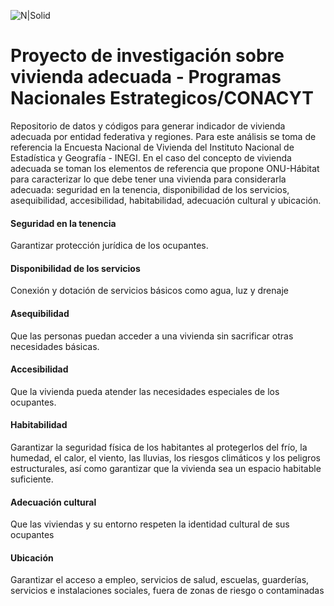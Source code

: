 ![N|Solid](https://fiuat.mx/images/uat.png)

# Proyecto de investigación sobre vivienda adecuada - Programas Nacionales Estrategicos/CONACYT
Repositorio de datos y códigos para generar indicador de vivienda adecuada por entidad federativa y regiones. Para este análisis se toma de referencia la Encuesta Nacional de Vivienda del Instituto Nacional de Estadística y Geografía - INEGI. En el caso del concepto de vivienda adecuada se toman los elementos de referencia que propone ONU-Hábitat para caracterizar lo que debe tener una vivienda para considerarla adecuada: seguridad en la tenencia, disponibilidad de los servicios, asequibilidad, accesibilidad, habitabilidad, adecuación cultural y ubicación. 

#### Seguridad en la tenencia
Garantizar protección jurídica de los ocupantes.
#### Disponibilidad de los servicios
Conexión y dotación de servicios básicos como agua, luz y drenaje
#### Asequibilidad
Que las personas puedan acceder a una vivienda sin sacrificar otras necesidades básicas.
#### Accesibilidad
Que la vivienda pueda atender las necesidades especiales de los ocupantes.
#### Habitabilidad
Garantizar la seguridad física de los habitantes al protegerlos del frío, la humedad, el calor, el viento, las lluvias, los riesgos climáticos y los peligros estructurales, así como garantizar que la vivienda sea un espacio habitable suficiente.
#### Adecuación cultural
Que las viviendas y su entorno respeten la identidad cultural de sus ocupantes
#### Ubicación
Garantizar el acceso a empleo, servicios de salud, escuelas, guarderías, servicios e instalaciones sociales, fuera de zonas de riesgo o contaminadas
